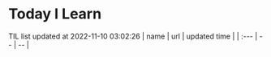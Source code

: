 # Today I Learn 
TIL list updated at 2022-11-10 03:02:26
| name | url | updated time |
| :--- | -- | -- |
